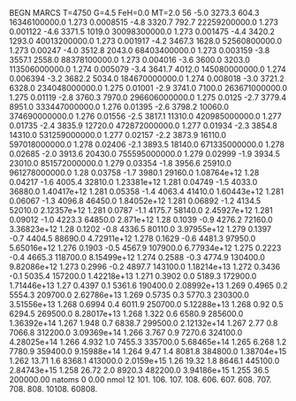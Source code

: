 BEGN
MARCS T=4750 G=4.5 FeH=0.0 MT=2.0
                  56
-5.0 3273.3 604.3 16346100000.0 1.273 0.0008515 
-4.8 3320.7 792.7 22259200000.0 1.273 0.001122 
-4.6 3371.5 1019.0 30098300000.0 1.273 0.001475 
-4.4 3420.2 1293.0 40013200000.0 1.273 0.001917 
-4.2 3467.3 1628.0 52560800000.0 1.273 0.00247 
-4.0 3512.8 2043.0 68403400000.0 1.273 0.003159 
-3.8 3557.1 2558.0 88378100000.0 1.273 0.004016 
-3.6 3600.0 3203.0 113506000000.0 1.274 0.005079 
-3.4 3641.7 4012.0 145080000000.0 1.274 0.006394 
-3.2 3682.2 5034.0 184670000000.0 1.274 0.008018 
-3.0 3721.2 6328.0 234048000000.0 1.275 0.01001 
-2.9 3741.0 7100.0 263671000000.0 1.275 0.01119 
-2.8 3760.3 7970.0 296606000000.0 1.275 0.0125 
-2.7 3779.4 8951.0 333447000000.0 1.276 0.01395 
-2.6 3798.2 10060.0 374690000000.0 1.276 0.01556 
-2.5 3817.1 11310.0 420985000000.0 1.277 0.01735 
-2.4 3835.9 12720.0 472872000000.0 1.277 0.01934 
-2.3 3854.8 14310.0 531259000000.0 1.277 0.02157 
-2.2 3873.9 16110.0 597018000000.0 1.278 0.02406 
-2.1 3893.5 18140.0 671335000000.0 1.278 0.02685 
-2.0 3913.6 20430.0 755595000000.0 1.279 0.02999 
-1.9 3934.5 23010.0 851572000000.0 1.279 0.03354 
-1.8 3956.6 25910.0 961278000000.0 1.28 0.03758 
-1.7 3980.1 29160.0 1.08764e+12 1.28 0.04217 
-1.6 4005.4 32810.0 1.23381e+12 1.281 0.04749 
-1.5 4033.0 36880.0 1.40417e+12 1.281 0.05358 
-1.4 4063.4 41410.0 1.60443e+12 1.281 0.06067 
-1.3 4096.8 46450.0 1.84052e+12 1.281 0.06892 
-1.2 4134.5 52010.0 2.12357e+12 1.281 0.0787 
-1.1 4175.7 58140.0 2.45927e+12 1.281 0.09012 
-1.0 4223.3 64850.0 2.871e+12 1.28 0.1039 
-0.9 4276.2 72160.0 3.36823e+12 1.28 0.1202 
-0.8 4336.5 80110.0 3.97955e+12 1.279 0.1397 
-0.7 4404.5 88690.0 4.72911e+12 1.278 0.1629 
-0.6 4481.3 97950.0 5.65016e+12 1.276 0.1903 
-0.5 4567.9 107900.0 6.77934e+12 1.275 0.2223 
-0.4 4665.3 118700.0 8.15499e+12 1.274 0.2588 
-0.3 4774.9 130400.0 9.82086e+12 1.273 0.2996 
-0.2 4897.7 143100.0 1.18214e+13 1.272 0.3436 
-0.1 5035.4 157200.0 1.42218e+13 1.271 0.3902 
0.0 5189.3 172900.0 1.71446e+13 1.27 0.4397 
0.1 5361.6 190400.0 2.08992e+13 1.269 0.4965 
0.2 5554.3 209700.0 2.62786e+13 1.269 0.5735 
0.3 5770.3 230300.0 3.51556e+13 1.268 0.6994 
0.4 6011.9 250700.0 5.12288e+13 1.268 0.92 
0.5 6294.5 269500.0 8.28017e+13 1.268 1.322 
0.6 6580.9 285600.0 1.36392e+14 1.267 1.948 
0.7 6838.7 299500.0 2.12132e+14 1.267 2.77 
0.8 7066.8 312200.0 3.09369e+14 1.266 3.767 
0.9 7270.6 324100.0 4.28025e+14 1.266 4.932 
1.0 7455.3 335700.0 5.68465e+14 1.265 6.268 
1.2 7780.9 359400.0 9.15988e+14 1.264 9.47 
1.4 8081.8 384800.0 1.38704e+15 1.262 13.71 
1.6 8368.1 413000.0 2.0159e+15 1.26 19.32 
1.8 8646.1 445100.0 2.84743e+15 1.258 26.72 
2.0 8920.3 482200.0 3.94186e+15 1.255 36.5 
200000.00
natoms              0      0.00
nmol          12
          101.         106.       107.      108.         606.        607.        608.
          707.         708.       808.    10108.       60808.
